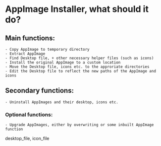# AppImage Installer, what should it do?

## Main functions:
    - Copy AppImage to temporary directory
    - Extract AppImage
    - Find Desktop file, + other necessary helper files (such as icons)
    - Install the original AppImage to a custom location
    - Move the Desktop file, icons etc. to the approriate directories
    - Edit the Desktop file to reflect the new paths of the AppImage and icons

## Secondary functions:
    - Uninstall AppImages and their desktop, icons etc.

### Optional functions:
    - Upgrade AppImages, either by overwriting or some inbuilt AppImage function

desktop_file, icon_file

